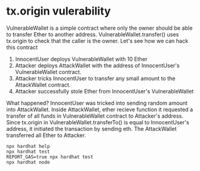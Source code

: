 # tx.origin vulerability

VulnerableWallet is a simple contract where only the owner should be able to transfer
Ether to another address. VulnerableWallet.transfer() uses tx.origin to check that the
caller is the owner. Let's see how we can hack this contract

1. InnocentUser deploys VulnerableWallet with 10 Ether
2. Attacker deploys AttackWallet with the address of InnocentUser's VulnerableWallet contract.
3. Attacker tricks InnocentUser to transfer any small amount to the AttackWallet contract.
4. Attacker successfully stole Ether from InnocentUser's VulnerableWallet

What happened?
InnocentUser was tricked into sending random amount into AttackWallet. Inside AttackWallet, ether recieve function it
requested a transfer of all funds in VulnerableWallet contract to Attacker's address.
Since tx.origin in VulnerableWallet.transferTo() is equal to InnocentUser's address,
it initiated the transaction by sending eth. The AttackWallet transferred all Ether to Attacker.

```shell
npx hardhat help
npx hardhat test
REPORT_GAS=true npx hardhat test
npx hardhat node
```
